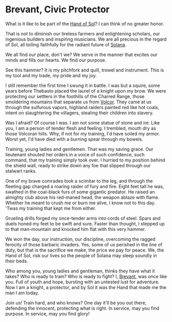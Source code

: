# Brevant, Civic Protector

What is it like to be part of the [Hand of Sol](../../regions/rathe/solana/the-order-of-the-light.md#the-hand-of-sol)? I can think of no greater honor.

That is not to diminish our tireless farmers and enlightening scholars, our ingenious builders and inspiring musicians. We are all precious in the regard of Sol, all toiling faithfully for the radiant future of [Solana](../../regions/rathe/solana/solana.md).

We all find our place, don't we? We serve in the manner that excites our minds and fills our hearts. We find our purpose.

See this hammer? It is my pitchfork and quill, trowel and instrument. This is my tool and my trade, my pride and my joy.

I still remember the first time I swung it in battle. I was but a squire, some years before Thebasto placed the laurel of a knight upon my brow. We were protecting our settlers in the foothills of the Charred Range, those smoldering mountains that separate us from [Volcor](../../regions/rathe/volcor/volcor.md). They came at us through the sulfurous vapors, highland raiders painted red like hot coals, intent on slaughtering the villagers, stealing their children into slavery.

Was I afraid? Of course I was. I am not some statue of stone and ire. Like you, I am a person of tender flesh and feeling. I trembled, mouth dry as those Volcoran hills. Why, if not for my training, I'd have soiled my armor. Worst yet, I'd have died with a burning spear through my bowels.

Training, young ladies and gentlemen. That was my saving grace. Our lieutenant shouted her orders in a voice of such confidence, such command, that my training simply took over. I hurried to my position behind the shield wall, ready to strike down any foe that slipped through our stalwart ranks.

One of my brave comrades took a scimitar to the leg, and through the fleeting gap charged a roaring raider of fury and fire. Eight feet tall he was, swathed in the coal-black furs of some gigantic predator. He raised an almighty club above his red-maned head, the weapon ablaze with flame. Whether he meant to crush me or burn me alive, I know not to this day. 'Twas my training that kept me from either.

Grueling drills forged my once-tender arms into cords of steel. Spars and duels honed my feet to be swift and sure. Faster than thought, I stepped up to that man-mountain and knocked him flat with this very hammer.

We won the day, our instruction, our discipline, overcoming the ragged ferocity of those barbaric invaders. Yes, some of us perished in the line of duty, but that is the sacrifice we make, the price we pay for peace. We, the Hand of Sol, risk our lives so the people of Solana may sleep soundly in their beds.

Who among you, young ladies and gentleman, thinks they have what it takes? Who is ready to train? Who is ready to fight? I, [Brevant](../../heroes-of-rathe/brevant-about.md), was once like you. Full of youth and hope, bursting with an untested lust for adventure. Now I am a knight, a protector, and by Sol it was the Hand that made me the man I am today.

Join us! Train hard, and who knows? One day it'll be you out there, defending the innocent, protecting what is right. In service, may you find purpose. In service, may you find glory!
